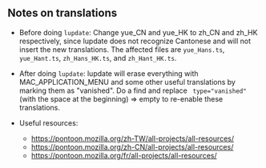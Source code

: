 ## Notes on translations

- Before doing `lupdate`: Change yue_CN and yue_HK to zh_CN and zh_HK respectively, since lupdate does not recognize Cantonese and will not insert the new translations. The affected files are `yue_Hans.ts`, `yue_Hant.ts`, `zh_Hans_HK.ts`, and `zh_Hant_HK.ts`.
- After doing `lupdate`: lupdate will erase everything with MAC_APPLICATION_MENU and some other useful translations by marking them as "vanished". Do a find and replace ` type="vanished"` (with the space at the beginning) => empty to re-enable these translations.

- Useful resources:
  - https://pontoon.mozilla.org/zh-TW/all-projects/all-resources/
  - https://pontoon.mozilla.org/zh-CN/all-projects/all-resources/
  - https://pontoon.mozilla.org/fr/all-projects/all-resources/
